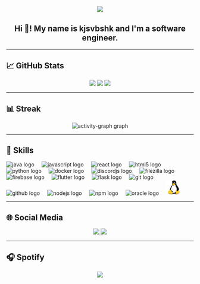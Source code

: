 <div align="center">
  <img height="150" src="https://i.pinimg.com/originals/57/61/5b/57615b8c0092a66c1d4058b1692955cc.gif"  />
</div>
<h2 align="center">Hi 👋! My name is kjsvbshk and I'm a software engineer.</h2>

---

## &#x1f4c8; GitHub Stats
<div align="center">
  <img src="https://github-readme-stats.vercel.app/api?username=kjsvbshk&show_icons=true&theme=discord_old_blurple&count_private=true&hide_border=true" height="150" />
  <img src="https://streak-stats.demolab.com?user=kjsvbshk&theme=discord_old_blurple&hide_border=true&border_radius=5" height="150" />
  <img src="https://github-readme-stats.vercel.app/api/top-langs/?username=kjsvbshk&layout=compact&theme=discord_old_blurple&hide_border=true" height="150" />
</div>

---
## 📊 Streak
<div align="center">
  <img src="https://github-readme-activity-graph.vercel.app/graph?username=kjsvbshk&theme=modern-lilac&area=true&hide_border=true" height="150" alt="activity-graph graph"  />
</div>

---


## &#x1f4aa; Skills

<div align="left">
  <img src="https://cdn.jsdelivr.net/gh/devicons/devicon/icons/java/java-original.svg" height="40" alt="java logo"  />
  <img width="12" />
  <img src="https://cdn.jsdelivr.net/gh/devicons/devicon/icons/javascript/javascript-original.svg" height="40" alt="javascript logo"  />
  <img width="12" />
  <img src="https://cdn.jsdelivr.net/gh/devicons/devicon/icons/react/react-original.svg" height="40" alt="react logo"  />
  <img width="12" />
  <img src="https://cdn.jsdelivr.net/gh/devicons/devicon/icons/html5/html5-original.svg" height="40" alt="html5 logo"  />
  <img width="12" />
  <img src="https://cdn.jsdelivr.net/gh/devicons/devicon/icons/python/python-original.svg" height="40" alt="python logo"  />
  <img width="12" />
  <img src="https://cdn.jsdelivr.net/gh/devicons/devicon/icons/docker/docker-original.svg" height="40" alt="docker logo"  />
  <img width="12" />
  <img src="https://cdn.jsdelivr.net/gh/devicons/devicon/icons/discordjs/discordjs-original.svg" height="40" alt="discordjs logo"  />
  <img width="12" />
  <img src="https://cdn.jsdelivr.net/gh/devicons/devicon/icons/filezilla/filezilla-plain.svg" height="40" alt="filezilla logo"  />
  <img width="12" />
  <img src="https://cdn.jsdelivr.net/gh/devicons/devicon/icons/firebase/firebase-plain.svg" height="40" alt="firebase logo"  />
  <img width="12" />
  <img src="https://cdn.jsdelivr.net/gh/devicons/devicon/icons/flutter/flutter-original.svg" height="40" alt="flutter logo"  />
  <img width="12" />
  <img src="https://cdn.jsdelivr.net/gh/devicons/devicon/icons/flask/flask-original.svg" height="40" alt="flask logo"  />
  <img width="12" />
  <img src="https://cdn.jsdelivr.net/gh/devicons/devicon/icons/git/git-original.svg" height="40" alt="git logo"  />
  <img width="12" />
  <img src="https://cdn.jsdelivr.net/gh/devicons/devicon/icons/github/github-original.svg" height="40" alt="github logo"  />
  <img width="12" />
  <img src="https://cdn.jsdelivr.net/gh/devicons/devicon/icons/nodejs/nodejs-original.svg" height="40" alt="nodejs logo"  />
  <img width="12" />
  <img src="https://cdn.jsdelivr.net/gh/devicons/devicon/icons/npm/npm-original-wordmark.svg" height="40" alt="npm logo"  />
  <img width="12" />
  <img src="https://cdn.jsdelivr.net/gh/devicons/devicon/icons/oracle/oracle-original.svg" height="40" alt="oracle logo"  />
  <img width="12" />
  <img src="https://raw.githubusercontent.com/devicons/devicon/master/icons/linux/linux-original.svg" height ="40" alt="linux logo" />
</div>


---

## &#x1f310; Social Media

<div align="center">
  <a href="https://www.linkedin.com/in/kjsvbshk" target="_blank">
    <img src="https://raw.githubusercontent.com/maurodesouza/profile-readme-generator/master/src/assets/icons/social/linkedin/default.svg" width="40" />
  </a>
  <a href="https://discord.com/users/kjsvbshk" target="_blank">
    <img src="https://raw.githubusercontent.com/maurodesouza/profile-readme-generator/master/src/assets/icons/social/discord/default.svg" width="40" />
  </a>
</div>

---

##  🎧 Spotify 
<div align="center">
  <a href="https://open.spotify.com/user/31p3svvalswbtyzc32mlu7kxye6y">
    <img src="https://spotify-recently-played-readme.vercel.app/api?user=31p3svvalswbtyzc32mlu7kxye6y&count=5&unique=false"/>
  </a>
</div>
